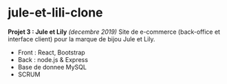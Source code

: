 # jule-et-lili-clone

**Projet 3 : Jule et Lily**
*(decembre 2019)*
Site de e-commerce (back-office et interface client) pour la marque de bijou Jule et Lily.
+ Front : React, Bootstrap
+ Back : node.js & Express
+ Base de donnee MySQL
+ SCRUM
